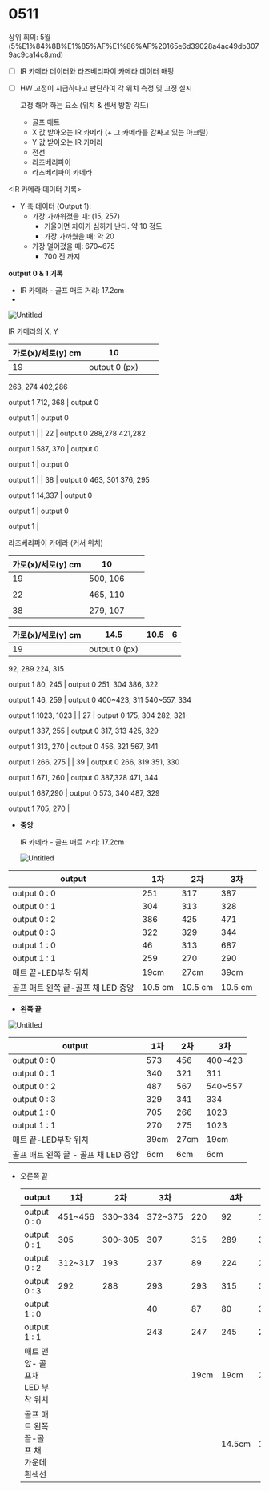 # 0511

상위 회의: 5월 (5%E1%84%8B%E1%85%AF%E1%86%AF%20165e6d39028a4ac49db3079ac9ca14c8.md)

- [ ]  IR 카메라 데이터와 라즈베리파이 카메라 데이터 매핑
- [ ]  HW 고정이 시급하다고 판단하여 각 위치 측정 및 고정 실시
    
    고정 해야 하는 요소 (위치 & 센서 방향 각도)
    
    - 골프 매트
    - X 값 받아오는 IR 카메라 (+ 그 카메라를 감싸고 있는 아크릴)
    - Y 값 받아오는 IR 카메라
    - 전선
    - 라즈베리파이
    - 라즈베리파이 카메라

<IR 카메라 데이터 기록>

- Y 축 데이터 (Output 1):
    - 가장 가까워졌을 때: (15, 257)
        - 기울이면 차이가 심하게 난다. 약 10 정도
        - 가장 가까웠을 때: 약 20
    - 가장 멀어졌을 때: 670~675
        - 700 전 까지
    

**output 0 & 1 기록** 

- IR 카메라 - 골프 매트 거리: 17.2cm
- 

![Untitled](0511%201731a49e3387417190fa85e10a022810/Untitled.png)

IR 카메라의 X, Y

| 가로(x)/세로(y) cm | 10 |  |  |
| --- | --- | --- | --- |
| 19 | output 0 (px)
263, 274
402,286 

output 1
712, 368 | output 0

output 1
 | output 0

output 1
 |
| 22 | output 0
288,278
421,282

output 1
587, 370 | output 0

output 1
 | output 0

output 1
 |
| 38 | output 0
463, 301
376, 295

output 1
14,337 | output 0

output 1
 | output 0

output 1 |

라즈베리파이 카메라 (커서 위치)

| 가로(x)/세로(y) cm | 10 |  |  |
| --- | --- | --- | --- |
| 19 | 500, 106
 |  |  |
| 22 | 465, 110
 |  |  |
| 38 | 279, 107 |  |  |

| 가로(x)/세로(y) cm | 14.5 | 10.5 | 6 |
| --- | --- | --- | --- |
| 19 | output 0 (px)
92, 289
224, 315

output 1
80, 245 | output 0
251, 304
386, 322

output 1
46, 259 | output 0
400~423, 311
540~557, 334

output 1
1023, 1023 |
| 27 | output 0
175, 304
282, 321

output 1
337, 255 | output 0
317, 313
425, 329

output 1
313, 270 | output 0
456, 321
567, 341

output 1
 266, 275 |
| 39 | output 0
266, 319
351, 330

output 1
671, 260 | output 0
387,328
471, 344

output 1
687,290 | output 0
573, 340
487, 329

output 1
705, 270 |

- **중앙**
    
    IR 카메라 - 골프 매트 거리: 17.2cm
    
    ![Untitled](0511%201731a49e3387417190fa85e10a022810/Untitled%201.png)
    

| output | 1차 | 2차  | 3차 |
| --- | --- | --- | --- |
| output 0 : 0 | 251 | 317 | 387 |
| output 0 : 1 | 304  | 313 | 328 |
| output 0 : 2 | 386 | 425 | 471 |
| output 0 : 3 | 322 | 329 | 344 |
| output 1 : 0 | 46 | 313 | 687 |
| output 1 : 1 | 259 | 270 | 290 |
| 매트 끝-LED부착 위치 | 19cm | 27cm | 39cm |
| 골프 매트 왼쪽 끝-골프 채 LED 중앙 | 10.5 cm | 10.5 cm | 10.5 cm |

- **왼쪽 끝**

![Untitled](0511%201731a49e3387417190fa85e10a022810/Untitled%202.png)

| output | 1차 | 2차  | 3차 |
| --- | --- | --- | --- |
| output 0 : 0 | 573 | 456 | 400~423  |
| output 0 : 1 | 340 | 321 | 311 |
| output 0 : 2 | 487 | 567 | 540~557 |
| output 0 : 3 | 329 | 341 | 334 |
| output 1 : 0 | 705 | 266 | 1023 |
| output 1 : 1 | 270 | 275 | 1023 |
| 매트 끝-LED부착 위치 | 39cm | 27cm | 19cm |
| 골프 매트 왼쪽 끝 - 골프 채 LED 중앙 | 6cm | 6cm | 6cm |

- 오른쪽 끝
    
    
    | output | 1차 | 2차 | 3차 |  | 4차 | 5차 | 6차 |
    | --- | --- | --- | --- | --- | --- | --- | --- |
    | output 0 : 0 | 451~456 | 330~334 | 372~375 | 220 | 92 | 175 | 266 |
    | output 0 : 1 | 305  | 300~305  | 307 | 315 | 289 | 304 | 319 |
    | output 0 : 2 | 312~317 | 193 |  237 | 89 | 224 | 282 | 351 |
    | output 0 : 3 | 292 | 288 |  293 | 293 | 315 | 321 | 330 |
    | output 1 : 0 |  |  | 40 | 87 | 80 | 337 | 671 |
    | output 1 : 1 |  |  | 243 | 247 | 245 | 255 | 260 |
    | 매트 맨 앞- 골프채 LED 부착 위치 |  |  |  | 19cm | 19cm | 27cm | 39cm |
    | 골프 매트 왼쪽 끝-골프 채 가운데 흰색선 |  |  |  |  | 14.5cm | 14.5cm | 14.5cm |